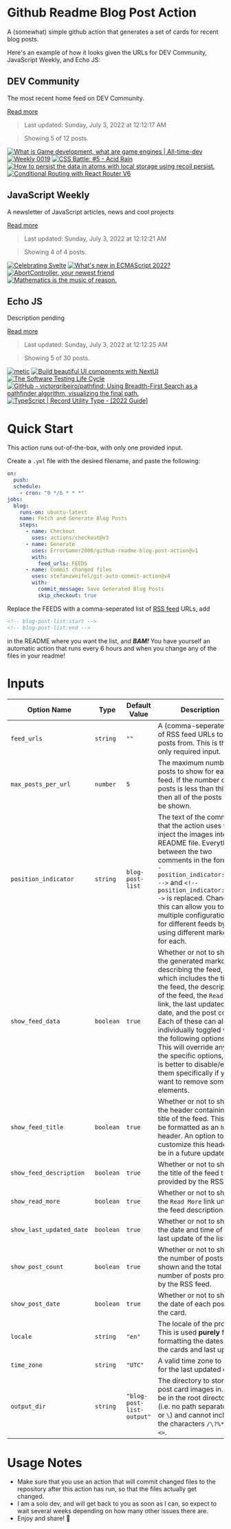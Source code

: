 # Github Readme Blog Post Action

A (somewhat) simple github action that generates a set of cards for recent blog posts.

Here's an example of how it looks given the URLs for DEV Community, JavaScript Weekly, and Echo JS:

<!-- post-list:start -->
## DEV Community

The most recent home feed on DEV Community.

[Read more](https://dev.to)
> Last updated: Sunday, July 3, 2022 at 12:12:17 AM

> Showing 5 of 12 posts.

[![What is Game development, what are game engines | All-time-dev](https://raw.githubusercontent.com/ErrorGamer2000/github-readme-blog-post-action/main/generated_files/DEV_Community/What_is_Game_development__what_are_game_engines___All-time-dev.svg)](https://dev.to/alltimedevlopment/what-is-game-development-what-are-game-engines-all-time-dev-1hj7)
[![Weekly 0019](https://raw.githubusercontent.com/ErrorGamer2000/github-readme-blog-post-action/main/generated_files/DEV_Community/Weekly_0019.svg)](https://dev.to/kasuken/weekly-0019-4c5d)
[![CSS Battle: #5 - Acid Rain](https://raw.githubusercontent.com/ErrorGamer2000/github-readme-blog-post-action/main/generated_files/DEV_Community/CSS_Battle___5_-_Acid_Rain.svg)](https://dev.to/j471n/css-battle-5-acid-rain-2kpe)
[![How to persist the data in atoms with local storage using recoil persist.](https://raw.githubusercontent.com/ErrorGamer2000/github-readme-blog-post-action/main/generated_files/DEV_Community/How_to_persist_the_data_in_atoms_with_local_storage_using_recoil_persist..svg)](https://dev.to/nextdev/how-to-persist-the-data-in-atoms-with-local-storage-using-recoil-persist-42j0)
[![Conditional Routing with React Router V6](https://raw.githubusercontent.com/ErrorGamer2000/github-readme-blog-post-action/main/generated_files/DEV_Community/Conditional_Routing_with_React_Router_V6.svg)](https://dev.to/salehmubashar/conditional-routing-with-react-router-v6-229g)


## JavaScript Weekly

A newsletter of JavaScript articles, news and cool projects

[Read more](https://javascriptweekly.com/)
> Last updated: Sunday, July 3, 2022 at 12:12:21 AM

> Showing 4 of 4 posts.

[![Celebrating Svelte](https://raw.githubusercontent.com/ErrorGamer2000/github-readme-blog-post-action/main/generated_files/JavaScript_Weekly/Celebrating_Svelte.svg)](https://javascriptweekly.com/issues/596)
[![What's new in ECMAScript 2022?](https://raw.githubusercontent.com/ErrorGamer2000/github-readme-blog-post-action/main/generated_files/JavaScript_Weekly/What's_new_in_ECMAScript_2022_.svg)](https://javascriptweekly.com/issues/595)
[![AbortController, your newest friend](https://raw.githubusercontent.com/ErrorGamer2000/github-readme-blog-post-action/main/generated_files/JavaScript_Weekly/AbortController__your_newest_friend.svg)](https://javascriptweekly.com/issues/594)
[![Mathematics is the music of reason.](https://raw.githubusercontent.com/ErrorGamer2000/github-readme-blog-post-action/main/generated_files/JavaScript_Weekly/Mathematics_is_the_music_of_reason..svg)](https://javascriptweekly.com/issues/593)


## Echo JS

Description pending

[Read more](
http://www.echojs.com
)
> Last updated: Sunday, July 3, 2022 at 12:12:25 AM

> Showing 5 of 30 posts.

[![metic](https://raw.githubusercontent.com/ErrorGamer2000/github-readme-blog-post-action/main/generated_files/_Echo_JS_/metic.svg)](https://www.npmjs.com/package/metic)
[![Build beautiful UI components with NextUI](https://raw.githubusercontent.com/ErrorGamer2000/github-readme-blog-post-action/main/generated_files/_Echo_JS_/Build_beautiful_UI_components_with_NextUI.svg)](https://blog.openreplay.com/build-beautiful-ui-components-with-nextui)
[![The Software Testing Life Cycle](https://raw.githubusercontent.com/ErrorGamer2000/github-readme-blog-post-action/main/generated_files/_Echo_JS_/The_Software_Testing_Life_Cycle.svg)](https://blog.openreplay.com/the-software-testing-life-cycle)
[![GitHub - victorqribeiro/pathfind: Using Breadth-First Search as a pathfinder algorithm, visualizing the final path.](https://raw.githubusercontent.com/ErrorGamer2000/github-readme-blog-post-action/main/generated_files/_Echo_JS_/GitHub_-_victorqribeiro_pathfind__Using_Breadth-First_Search_as_a_pathfinder_algorithm__visualizing_the_final_path..svg)](https://github.com/victorqribeiro/pathfind)
[![TypeScript | Record Utility Type - [2022 Guide]](https://raw.githubusercontent.com/ErrorGamer2000/github-readme-blog-post-action/main/generated_files/_Echo_JS_/TypeScript___Record_Utility_Type_-_[2022_Guide].svg)](https://daily-dev-tips.com/posts/the-record-utulity-type-in-typescript/)


<!-- post-list:end -->

# Quick Start

This action runs out-of-the-box, with only one provided input.

Create a `.yml` file with the desired filename, and paste the following:

```yml
on:
  push:
  schedule:
    - cron: "0 */6 * * *"
jobs:
  blog:
    runs-on: ubuntu-latest
    name: Fetch and Generate Blog Posts
    steps:
      - name: Checkout
        uses: actions/checkout@v3
      - name: Generate
        uses: ErrorGamer2000/github-readme-blog-post-action@v1
        with:
          feed_urls: FEEDS
      - name: Commit changed files
        uses: stefanzweifel/git-auto-commit-action@v4
        with:
          commit_message: Save Generated Blog Posts
          skip_checkout: true
```

Replace the FEEDS with a comma-seperated list of [RSS feed](https://rss.com/blog/how-do-rss-feeds-work/) URLs, add

```md
<!-- blog-post-list:start -->
<!-- blog-post-list:end -->
```

in the README where you want the list, and **_BAM!_** You have yourself an automatic action that runs every 6 hours and when you change any of the files in your readme!

# Inputs

<table>
  <thead>
    <tr>
      <th>Option Name</th>
      <th>Type</th>
      <th>Default Value</th>
      <th>Description</th>
    </tr>
  </thead>
  <tbody>
    <tr>
      <td><code>feed_urls</code></td>
      <td><code>string</code></td>
      <td><code>""</code></td>
      <td>A (comma-seperated) list of RSS feed URLs to load posts from. This is the only required input.</td>
    </tr>
    <tr>
      <td><code>max_posts_per_url</code></td>
      <td><code>number</code></td>
      <td><code>5</code></td>
      <td>The maximum number of posts to show for each feed. If the number of posts is less than this, then all of the posts will be shown.</td>
    </tr>
    <tr>
      <td><code>position_indicator</code></td>
      <td><code>string</code></td>
      <td><code>blog-post-list</code></td>
      <td>The text of the comments that the action uses to inject the images into the README file. Everything between the two comments in the form <code>&lt;!-- position_indicator:start --&gt;</code> and <code>&lt;!-- position_indicator:end --&gt;</code> is replaced. Changing this can allow you to use multiple configurations for different feeds by using different markers for each.</td>
    </tr>
    <tr>
      <td><code>show_feed_data</code></td>
      <td><code>boolean</code></td>
      <td><code>true</code></td>
      <td>Whether or not to show the generated markdown describing the feed, which includes the title of the feed, the description of the feed, the <code>Read More</code> link, the last updated date, and the post count. Each of these can also be individually toggled with the following options. This will override any of the specific options, so it is better to disable/enable them specifically if you want to remove some elements.</td>
    </tr>
    <tr>
      <td><code>show_feed_title</code></td>
      <td><code>boolean</code></td>
      <td><code>true</code></td>
      <td>Whether or not to show the header containing the title of the feed. This will be formatted as an <code>h2</code> header. An option to customize this header will be in a future update.</td>
    </tr>
    <tr>
      <td><code>show_feed_description</code></td>
      <td><code>boolean</code></td>
      <td><code>true</code></td>
      <td>Whether or not to show the title of the feed that is provided by the RSS feed.</td>
    </tr>
    <tr>
      <td><code>show_read_more</code></td>
      <td><code>boolean</code></td>
      <td><code>true</code></td>
      <td>Whether or not to show the <code>Read More</code> link under the feed description.</td>
    </tr>
    <tr>
      <td><code>show_last_updated_date</code></td>
      <td><code>boolean</code></td>
      <td><code>true</code></td>
      <td>Whether or not to show the date and time of the last update of the list.</td>
    </tr>
    <tr>
      <td><code>show_post_count</code></td>
      <td><code>boolean</code></td>
      <td><code>true</code></td>
      <td>Whether or not to show the number of posts shown and the total number of posts provided by the RSS feed.</td>
    </tr>
    <tr>
      <td><code>show_post_date</code></td>
      <td><code>boolean</code></td>
      <td><code>true</code></td>
      <td>Whether or not to show the date of each post on the card.</td>
    </tr>
    <tr>
      <td><code>locale</code></td>
      <td><code>string</code></td>
      <td><code>"en"</code></td>
      <td>The locale of the project. This is used <strong>purely</strong> for formatting the dates of the cards and last update.</td>
    </tr>
    <tr>
      <td><code>time_zone</code></td>
      <td><code>string</code></td>
      <td><code>"UTC"</code></td>
      <td>A valid time zone to use for the last updated date.</td>
    </tr>
    <tr>
      <td><code>output_dir</code></td>
      <td><code>string</code></td>
      <td><code>"blog-post-list-output"</code></td>
      <td>The directory to store the post card images in. Must be in the root directory (i.e. no path separators <code>/</code> or <code>\</code>) and cannot include the characters <code>/\?%*:|"&lt;&gt;</code>.</td>
    </tr>
<!--
    <tr>
      <td><code></code></td>
      <td><cde></cde></td>
      <td><code></code></td>
      <td></td>
    </tr>
-->
  </tbody>
</table>

# Usage Notes

- Make sure that you use an action that will commit changed files to the repository after this action has run, so that the files actually get changed.
- I am a solo dev, and will get back to you as soon as I can, so expect to wait several weeks depending on how many other issues there are.
- Enjoy and share! 🤗
